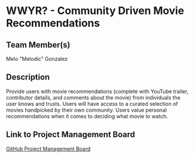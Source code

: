 # WWYR? - Community Driven Movie Recommendations

## Team Member(s)
Melo "Melodic" Gonzalez

## Description
Provide users with movie recommendations (complete with YouTube trailer, contributor details, and comments about the movie) from individuals the user knows and trusts. Users will have access to a curated selection of movies handpicked by their own community. Users value personal recommendations when it comes to deciding what movie to watch.

## Link to Project Management Board
[GitHub Project Management Board](https://github.com/orgs/WWYR-Community-Movie-Recommendations/projects/1)
